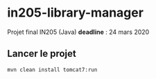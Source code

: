 # in205-library-manager
Projet final IN205 (Java)
**deadline** : 24 mars 2020

## Lancer le projet
```
mvn clean install tomcat7:run
```

